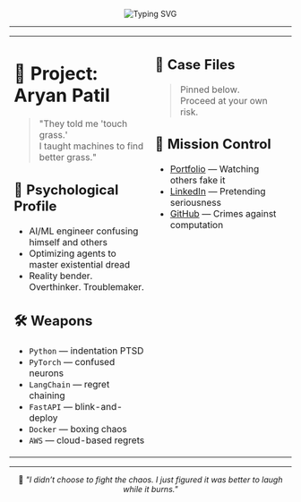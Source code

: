 <p align="center">
<img src="https://readme-typing-svg.demolab.com?font=Fira+Code&duration=3000&pause=1000&center=true&vCenter=true&width=435&lines=Loading+Classified+File...;Subject%3A+Aryan+Patil;Status%3A+Active+Threat;Humor%3A+Weaponized" alt="Typing SVG" />
</p>

---

<div align="center">

<table>
<tr>
<td width="48%" valign="top">

# 🦇 Project: Aryan Patil

> "They told me 'touch grass.'  
> I taught machines to find better grass."

## 🧠 Psychological Profile
- AI/ML engineer confusing himself and others
- Optimizing agents to master existential dread
- Reality bender. Overthinker. Troublemaker.

## 🛠️ Weapons
- `Python` — indentation PTSD
- `PyTorch` — confused neurons
- `LangChain` — regret chaining
- `FastAPI` — blink-and-deploy
- `Docker` — boxing chaos
- `AWS` — cloud-based regrets

</td>

<td width="48%" valign="top">

## 📂 Case Files
> Pinned below.  
Proceed at your own risk.

## 🎯 Mission Control
- [Portfolio](https://aryanator.github.io/) — Watching others fake it
- [LinkedIn](https://linkedin.com/in/aryanpatil01/) — Pretending seriousness
- [GitHub](https://github.com/aryanator) — Crimes against computation

</td>
</tr>
</table>

</div>

---

<p align="center">
🦇  
<em>
"I didn’t choose to fight the chaos.  
I just figured it was better to laugh while it burns."
</em>
</p>
